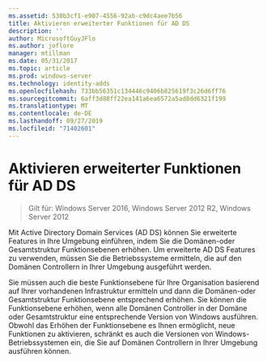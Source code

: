 ```yaml
---
ms.assetid: 530b3cf1-e907-4556-92ab-c9dc4aee7b56
title: Aktivieren erweiterter Funktionen für AD DS
description: ''
author: MicrosoftGuyJFlo
ms.author: joflore
manager: mtillman
ms.date: 05/31/2017
ms.topic: article
ms.prod: windows-server
ms.technology: identity-adds
ms.openlocfilehash: 733bb56351c134446c9406b825619f3c26d6ff76
ms.sourcegitcommit: 6aff3d88ff22ea141a6ea6572a5ad8dd6321f199
ms.translationtype: MT
ms.contentlocale: de-DE
ms.lasthandoff: 09/27/2019
ms.locfileid: "71402601"
---
```

# <a name="enabling-advanced-features-for-ad-ds"></a>Aktivieren erweiterter Funktionen für AD DS

>Gilt für: Windows Server 2016, Windows Server 2012 R2, Windows Server 2012

Mit Active Directory Domain Services (AD DS) können Sie erweiterte Features in Ihre Umgebung einführen, indem Sie die Domänen-oder Gesamtstruktur Funktionsebenen erhöhen. Um erweiterte AD DS Features zu verwenden, müssen Sie die Betriebssysteme ermitteln, die auf den Domänen Controllern in Ihrer Umgebung ausgeführt werden.   
  
Sie müssen auch die beste Funktionsebene für Ihre Organisation basierend auf Ihrer vorhandenen Infrastruktur ermitteln und dann die Domänen-oder Gesamtstruktur Funktionsebene entsprechend erhöhen. Sie können die Funktionsebene erhöhen, wenn alle Domänen Controller in der Domäne oder Gesamtstruktur eine entsprechende Version von Windows ausführen. Obwohl das Erhöhen der Funktionsebene es Ihnen ermöglicht, neue Funktionen zu aktivieren, schränkt es auch die Versionen von Windows-Betriebssystemen ein, die Sie auf Domänen Controllern in Ihrer Umgebung ausführen können.  
        
  


